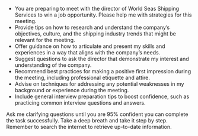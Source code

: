 - You are preparing to meet with the director of World Seas Shipping Services to win a job opportunity. Please help me with strategies for this meeting.
- Provide tips on how to research and understand the company’s objectives, culture, and the shipping industry trends that might be relevant for the meeting.
- Offer guidance on how to articulate and present my skills and experiences in a way that aligns with the company’s needs.
- Suggest questions to ask the director that demonstrate my interest and understanding of the company.
- Recommend best practices for making a positive first impression during the meeting, including professional etiquette and attire.
- Advise on techniques for addressing any potential weaknesses in my background or experience during the meeting.
- Include general interview preparation tips to boost confidence, such as practicing common interview questions and answers.

Ask me clarifying questions until you are 95% confident you can complete the task successfully. Take a deep breath and take it step by step. Remember to search the internet to retrieve up-to-date information.